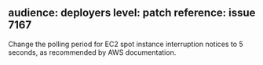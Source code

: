 audience: deployers
level: patch
reference: issue 7167
---
Change the polling period for EC2 spot instance interruption notices to 5 seconds, as recommended by AWS documentation.
